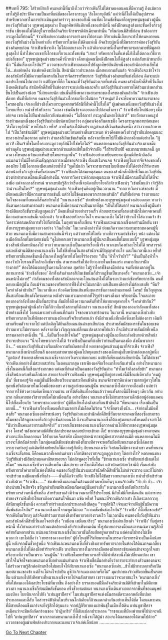 ##บทที่ 795: ใส่ร้ายป้ายสี
คนเหล่านี้ที่มาถึงไวกว่าจ้าวเฟิงก็ไม่ได้ขาดแคลนคนที่มีความรู้
ถึงแม้พวกเขาไม่รู้ถึงประวัติความเป็นมาที่แน่ชัดของโครงกระดูก ‘สิงโตวายุอัสนี’ แต่ว่านี่ก็ไม่ได้เป็นอุปสรรคสำหรับพวกเขาในการประเมินมูลค่าคร่าวๆ ของของสิ่งนี้
คนที่ตะโกนขัดขึ้นมาคือบุรุษหนุ่มชุดม่วงผู้นั้นของวังสุริยันม่วง
บุรุษหนุ่มชุดม่วง ป็นลูกศิษย์อันดับหนึ่งของสำนักนี้ พลังฝึกตนสูงส่งแตะขั้นครึ่งก้าวสู่ราชัน เพียงแต่ไม่ได้อยู่ในรายชื่ออัจฉริยะจักรพรรดิต้าเฉียนเท่านั้น
“เห็นก่อนมีสิทธิ์ก่อน ข้าต้องการกระดูกไม่กี่ท่อนนี้”
จ้าวเฟิงเอ่ยความต้องการอย่างตรงไปตรงมา
กิริยาเช่นนี้เกือบจะทำให้คนหลายคนของวังสุริยันม่วงโมโหอย่างยิ่ง
ทรัพยากรในห้องใต้ดินแห่งนี้ อัจฉริยะผู้หนึ่งที่มีพรสวรรค์ของวังสุริยันม่วงค้นพบก่อน
จ้าวเฟิงเพิ่งจะถึง ไม่ได้ออกแรงอะไร แล้วคิดจะเอาหนึ่งในทรัพยากรมากมายที่มีมูลค่าสูงสุดไป
นี่ทำให้พวกเขาทั้งโกรธเกรี้ยวและทั้งขบขัน
“เฮอะ! ทรัพยากรในที่แห่งนี้ยังไม่ได้ตกลงวิธีการแบ่งสิ่งของ”
บุรุษหนุ่มชุดม่วงขมวดคิ้วนิ่วหน้า
เด็กหนุ่มคนนี้พลังฝึกตนไม่ได้สูงส่ง แต่กลับหน้าหนายิ่งนัก
“นี่มันเรื่องอะไรกัน?”
แววตาของจ้าวเฟิงทอดมองไปยังลูกศิษย์อันดับหนึ่งของสำนักอย่างเสียไม่ได้…ข่งเฟยหลิง
ข่งเฟยหลิงชะงักงัน สีหน้ามีแววประหลาด
เมื่อสอบถามกันแล้ว จ้าวเฟิงถึงจะเข้าใจว่าสองสำนักยังไม่มีความเห็นตรงกันในการจัดสรรทรัพยากร
วังสุริยันม่วงค้นพบที่แห่งนี้ก่อน คิดจะแบ่งผลประโยชน์ไปมากกว่า
แต่ปัญหาก็คือ ในขณะที่วังสุริยันม่วงเจอที่แห่งนี้ คนของสำนักศักดิ์สิทธิ์วั่นก็มาถึงพอดีเช่นกัน
สำนักศักดิ์สิทธิ์วั่นต้องการจะแบ่งกันคนละครึ่ง แต่วังสุริยันม่วงอยากได้ส่วนแบ่งหกส่วนขึ้นไปเป็นอย่างน้อย
“นี่ง่ายดายนัก เช่นนั้นก็พึ่งพาความสามารถของใครของมันแล้วกัน”
จ้าวเฟิงเอ่ยตัดบท
ทันทีที่เอ่ยจบ คนของวังสุริยันม่วงโกรธเกรี้ยวไม่น้อย
“เจ้าหนุ่ม! ถึงจะพึ่งพาความสามารถของใครของมัน เจ้าเองก็ช่วงชิงโครงกระดูกศาสตร์อัสนีที่ล้ำค่านี้ไปไม่ได้”
ผู้เฒ่าคนหนึ่งของวังสุริยันม่วงไม่โกรธเกรี้ยว หนำซ้ำยังหัวเราะ
“ตกลง เช่นนั้นข้าจะถอยออกไปก่อนชั่วคราว” จ้าวเฟิงยักไหล่น้อยๆ
เมื่อเอ่ยจบ เขาเดินไปยืนฟากเดียวกับข่งเฟยหลิง
“ไม่ได้การ! กระดูกนั่นหายไปแล้ว!”
ชายวัยกลางคนรูปร่างท้วมคนหนึ่งของวังสุริยันม่วงนัยน์ตาเบิกกว้าง
กลุ่มคนจ้องกันตาเขม็ง
โครงกระดูกหลายท่อนของ ‘สิงโตวายุอัสนี’ หายไปแล้ว
พรึ่บ!
ภายในห้องใต้ดินปรากฏลำแสงสีเงินเข้มเส้นหนึ่ง สว่างวาบแล้วหายไป
“เป็นวิชาข้ามมิติ!”
บุรุษหนุ่มชุดม่วงตะโกนอย่างตื่นตระหนก ห้วงคิดของครึ่งก้าวสู่ราชันปกคลุมและทะลวงผ่านในอากาศ
แต่ทว่า
ลำแสงสีเงินเข้มเส้นนั้น หลังจากที่หายไปก็ไม่มีเค้าลางอีกแต่อย่างใด
“ผู้เยาว์! เป็นเจ้าที่ขโมยโครงกระดูกวายุอัสนีไปใช่หรือไม่?”
คนหลายคนของวังสุริยันม่วงจ้องตาเขม็งอย่างดุดัน
บุรุษหนุ่มชุดม่วงและพวกล้วนแต่สงสัยในตัวจ้าวเฟิง
“ใส่ร้ายป้ายสี! คนมากมายขนาดนี้ ลูกตาดวงไหนของเจ้ามองเห็นข้าขโมยกระดูกนั่น”
จ้าวเฟิงเอ่ยอย่างเหยียดหยาม
ผู้คนมีสีหน้าอึดอัด
แน่นอนว่าไม่มีใครเห็นสัญญาณการลงมือของจ้าวเฟิง
ตั้งแต่เริ่มจนจบ จ้าวเฟิงอยู่ในการจับจ้องของทั้งสองฝ่าย ไม่มีโอกาสลงมือเลยด้วยซ้ำไป
“พูดไปแล้ว ใครจะสามารถขโมยสิ่งของไปได้อย่างไร้ร่องรอยต่อหน้าครึ่งก้าวสู่ราชันทั้งสองคน?”
จ้าวเฟิงเอ่ยได้สมเหตุสมผล
คนของสำนักศักดิ์สิทธิ์วั่นและวังสุริยันม่วงทำท่าทางเหมือนเห็นผีอย่างนั้น
จากการวิเคราะห์ด้วยเหตุและผล จ้าวเฟิงไม่มีความเป็นไปได้ที่จะลงมือ
แต่จากลางสังหรณ์ พวกเขามักรู้สึกว่าเรื่องนี้จะต้องเกี่ยวโยงถึงจ้าวเฟิงแน่ๆ
“เช่นนั้นแล้ว เจ้ารู้สึกว่าน่าจะเป็นใคร?” บุรุษหนุ่มชุดม่วงเอ่ย
จ้าวเฟิงครุ่นคิดอยู่เป็นเวลานาน “จากการวิเคราะห์ของข้า มีเพียงคนเดียวที่มีความสามารถเช่นนี้ แต่ว่าไม่ใช่คนของพวกเราสองสำนัก”
ทันทีที่เอ่ยจบ ร่างกายและจิตใจของคนทั้งหมดก็สั่นสะท้านไป
“หนานกงเซิ่ง!”
ข่งเฟยหลิงและบุรุษหนุ่มชุดม่วงเอ่ยออกมา
หากว่ากันตามความสามารถแล้ว หนานกงเซิ่งมีความน่าจะเป็นมากที่สุด
“เป็นไปได้มาก! หนานกงเซิ่งผู้นั้นท่าร่างมิติแตะถึงขั้นระดับสูงสุดแล้ว”
มีคนเห็นด้วยอย่างรวดเร็ว
ด้วยเพราะคนทั้งสองสำนักไม่อาจหาคนที่มีความสามารถเช่นนี้เจออีกแล้ว
จ้าวเฟิงลอบหัวเราะในใจ หนานกงเซิ่ง ไม่ใช่ว่าข้าจงใจใส่ความเจ้า ข้าวิเคราะห์ตามหลักการทั่วไปก็เท่านั้น
ในอุทยานครึ่งเซียน
จ้าวเฟิงและหนานกงเซิ่งเคยร่วมมือกัน เขาสังหารบุรุษหนุ่มหยางกวงอย่าง ‘เวินลั่วอัน’ ในเวลาดังกล่าวได้ ย่อมเกิดจากความสามารถของคนผู้นี้ด้วย
หนานกงเซิ่งมีความสามารถเช่นนี้จริงๆ
แต่ว่าเขายโสโอหัง บางทีอาจจะแย่งชิงซึ่งๆ หน้า แต่คงไม่ลงมือลักเล็กขโมยน้อยเช่นนี้
“ดูไม่ออกเลยว่าหนานกงเซิ่งผู้นั้นจะเป็นคนขี้ขโมยแบบนี้”
บุรุษหนุ่มชุดม่วงสีหน้ามืดทะมึนลงไป
หากว่าหนานกงเซิ่งเป็นคนทำเรื่องนี้จริง พวกเขาก็คงทำอะไรไม่ได้
พรสวรรค์และพลังด้านมิติของหนานกงเซิ่ง ไม่ใช่สิ่งที่คนในสองสำนักจะมีปัญญาทำอะไร
และในเวลานี้เอง
พรึ่บ!
ทรัพยากรชั้นยอดชิ้นหนึ่งในกองใหญ่ก็หายไปโดยไร้ร่องรอย
“เป็น ‘หัวใจวัวป่า’!”
“นั่นเป็นถึงหัวใจของวัวป่าโบราณที่ใกล้จะถึงขั้นราชัน สามารถเสริมให้อวัยวะภายในแข็งแกร่ง เหมาะกับการฝึกร่างกาย!”
ห้องใต้ดินตกอยู่ในความโกลาหล
สุดท้าย
ไม่รู้ว่าใครที่ชิงลงมือก่อน จนทั้งห้องตกอยู่ในสถานการณ์ ‘ช่วงชิงสิ่งของ’
อีกทั้งเส้นลำแสงสีเงินเข้มนั่นก็ปรากฏขึ้นเป็นบางครั้ง
“หนานกงเซิ่ง…เจ้าคนหน้าไม่อาย!”
กำลังคนของทั้งสองสำนักอดจะตะโกนก่นด่าไม่ได้ในระหว่างแย่งชิงทรัพยากรกัน
คนที่ลอบลงมือผู้นั้น ถึงแม้จำนวนของทรัพยากรที่ชิงไปจะไม่มากนัก แต่เป็นของดีอย่างไม่ต้องสงสัย
“หืม? ใครกำลังด่าข้ากัน!”
ในเวลานี้เอง ห้วงคิดเซียนเส้นหนึ่งของราชันกวาดผ่านมาพอดี
โครม!
ชั้นวิญญาณสั่นสะเทือนเสียงดังโครมคราม พลังปราณเทวะมหาศาลที่ไร้รูปร่างตรงดิ่งมา
พริบตานั้น
ใจและกายของกองกำลังทั้งสองฝั่งสั่นสะท้าน สัมผัสได้ถึงความกดดันที่ทำให้แทบหยุดหายใจ
“ใครด่าข้ากัน?” บุรุษหนุ่มชุดดำผู้หนึ่งก้าวไม่กี่ก้าวก็มาถึงสถานที่ดังกล่าว
หนานกงเซิ่ง!
สีหน้าของกองกำลังคนทั้งสองฝ่ายค้างแข็งไป โดยเฉพาะอย่างยิ่งคนที่ก่นด่า ใจของพวกเขาร้อนรน
ในเวลานี้ หนานกงเซิ่งช่วงชิงทรัพยากรภายในที่พักของราชาแมงป่องเสร็จเรียบร้อยแล้ว ยังมีส่วนหนึ่งที่เหลือซึ่งเขาไม่ต้องการ
เดิมทีเขาเตรียมตัวจะจากไป แต่บังเอิญได้ยินเสียงคนก่นด่าเขาเสียก่อน
ประสาทสัมผัสของราชันในขอบเขตปราณเทวะไม่ธรรมดา หลังจากที่ดวงวิญญาณเปลี่ยนแปลงสภาพไปแล้ว ก็จะมีประสาทสัมผัสที่เหนือธรรมดาอย่างหนึ่งขึ้น
“นี่…นี่เป็นเรื่องเข้าใจผิด!”
บุรุษหนุ่มชุดม่วงผู้นั้นละลั่กละล่ำอธิบายด้วยสีหน้าประจบประแจง
“นี่จะโทษพวกเราไม่ได้ จ้าวเฟิงเป็นคนที่สงสัยว่าท่านเป็นคนลงมือ ดังนั้นพวกเราถึง…”
คนของวังสุริยันม่วงเริ่มผลักความรับผิดชอบไป
หอกของผู้คนล้วนมุ่งมาที่จ้าวเฟิง
จ้าวเฟิง?
หนานกงเซิ่งหน้าเปลี่ยนสี มองตามสายตาของผู้คนไปหยุดบนร่างของเด็กหนุ่มใบหน้าหล่อเหลาผู้หนึ่ง
“ถูกต้อง! ข้าเคยสงสัยหนานกงเซิ่งจากการวิเคราะห์แยกแยะ แต่ข้าก็เพียงแค่สงสัยเท่านั้น ไม่ได้ด่าเขา”
จ้าวเฟิงเอ่ยอย่างไม่สะทกสะท้าน
ในตอนแรกสุด เขาเพียงแค่จับเรื่องมาโยงกันเท่านั้น อย่างไรหนานกงเซิ่งในตอนนี้ก็แข็งแกร่งมากพอ
แต่คนที่ก่นด่าเป็นคนของวังสุริยันม่วง
“ทำไมเจ้าถึงสงสัยข้า” หนานกงเซิ่งสีหน้าเคร่งขรึมเล็กน้อย สายตาจ้องที่จ้าวเฟิงเขม็ง
บุรุษหนุ่มผู้ที่อยู่ตรงหน้านี้มีชื่อแซ่เดียวกับ ‘คนผู้นั้น’ ที่เขาเคยรู้จัก
คนผู้นั้นมีชื่อเสียงเรียงนามสะเทือนฟ้าดิน ขนาดจักรพรรดิแห่งความตายผู้อาวุโสในยุคหนึ่งยังต้องตายในเงื้อมมือของเขา
ความสูงส่งของคนผู้นั้น หนานกงเซิ่งไม่อาจจะเอื้อมถึง
แต่ทว่า
จากการใช้ห้วงความคิดเซียนกวาดผ่าน เขาได้ตัดสินเบื้องต้นแล้วว่าคนทั้งสองนี้มิใช่คนๆ เดียวกัน
อย่างแรก กลิ่นอายของวิชากายเนื้อไม่เหมือนกัน
อย่างที่สอง หนานกงเซิ่งไม่สามารถเอาเด็กน้อยผู้อ่อนแอคนนี้ไปเชื่อมโยงกับ ‘เทพราชาดวงตาซ้าย’ ผู้มีชื่อเสียงโด่งดังสะเทือนฟ้าดินได้
“พี่หนานกง เรื่องมันเป็นแบบนี้…”
จ้าวเฟิงเล่าเรื่องทั้งหมดที่ผ่านมาอย่างไม่เดือดไม่ร้อน
“เจ้าซื่อตรงยิ่งนัก... เจ้าย่อมไม่ผิดที่สงสัย”
หนานกงเซิ่งผงกศีรษะน้อยๆ
วังสุริยันม่วงและสำนักศักดิ์สิทธิ์วั่นยากจะหาคนที่สองซึ่งสามารถขโมยของใต้จมูกของครึ่งก้าวสู่ราชันสองคนได้
ถึงจะเป็นหนานกงเซิ่งก็ต้องทุ่มเทแรงทั้งหมดถึงจะทำได้
“นับว่าเป็นคนเลวทรามเสียจริง!”
แววตาเย็นชาของหนานกงเซิ่งกวาดผ่านไปที่พวกของบุรุษหนุ่มชุดม่วง
โครม!
พลังมหาศาลมิติที่แปลกประหลาดลอยปะทะเข้ามา
อั๊ก!
พวกของบุรุษหนุ่มชุดม่วงหลายคนต่างกระอักเลือดออกมา ได้รับบาดเจ็บสาหัส
เมื่ออยู่ต่อหน้าราชาผู้มีพรสวรรค์ด้านมิติ คนหลายคนไม่มีแรงจะโต้กลับด้วยซ้ำ
ในกลุ่มคนมีเพียงข่งเฟยหลิงที่บางทีอาจจะพอรับมือกับหนานกงเซิ่งได้หลายกระบวนท่าอยู่
แต่เดิมทีข่งเฟยหลิงก็มีความรู้สึกดีๆ กับหนานกงเซิ่ง จึงย่อมไม่มีทางจะด่าเขา
คนที่หนานกงเซิ่งจะสั่งสอน ก็คือคนพวกที่เคยก่นด่าเขา
เกียรติของราชาจะถูกดูถูกง่ายๆ ได้อย่างไร?
หลายคนของวังสุริยันม่วงมีสีหน้าหมดอาลัยตายอยาก ไม่กล้าพูดอะไรทั้งสิ้น
“ข้าหนานกงเซิ่ง ทำเพียงแย่งชิงแต่ไม่ขโมย” หนานกงเซิ่งหัวเราะเสียงเย็น
เมื่อเอ่ยจบ เขาโบกมือไปมา แล้วปลดปล่อยวิชามิติ เริ่มแย่งชิงทรัพยากรล้ำค่าภายในห้องใต้ดิน
คนของวังสุริยันม่วงและสำนักศักดิ์สิทธิ์วั่นไม่กล้าจะขวาง และก็ไม่กล้าจะเข้าร่วม
แต่มีคนหนึ่งที่กล้า——นั่นก็คือจ้าวเฟิง
จ้าวเฟิงไม่ได้ขัดขวางหนานกงเซิ่ง หนำซ้ำยังเข้าร่วมช่วงชิงด้วย
“จ้าวเฟิง……” ข่งเฟยหลิงและคนอื่นล้วนแต่ปาดเหงื่อเย็นๆ แทนจ้าวเฟิง
“ฮ่า ฮ่า ฮ่า… เจ้าช่างน่าสนใจเสียจริง ขวัญกล้าเทียมฟ้าเหมือนกับคนผู้นั้นอย่างยิ่ง” หนานกงเซิ่งกลับหัวเราะลั่น
ทรัพยากรส่วนหนึ่งที่เหลือ สำหรับเขาแล้วมีจำนวนมากที่ไร้ประโยชน์ มีกับไม่มีก็เหมือนกัน แต่การกระทำของจ้าวเฟิงที่ทำให้เขาเกิดความสนใจขึ้นมา
แซ่ด พรึ่บ!
ในขณะที่จ้าวเฟิงก้าวเท้า ก็เกิดระลอกวายุอัสนีธาตุน้ำชั้นหนึ่ง ความเร็วท่าร่างแปลกประหลาดถึงขีดสุด
“วายุอัสนี? เจ้าและจ้าวเฟิงผู้นั้นมีความสัมพันธ์อะไรกัน!” หนานกงเซิ่งตกใจจนพูดไม่ออก
“ความสัมพันธ์อะไรกัน? ‘จ้าวเฟิง’ ก็คือชื่อของข้า!”
จ้าวเฟิงยิ้มเรียบๆ แล้วจึงเข้าร่วมการแย่งชิงทรัพยากรอย่างรวดเร็ว
ในเวลานั้น คนของทั้งวังสุริยันม่วงและสำนักศักดิ์สิทธิ์วั่นตกใจอย่างยิ่ง
“เหมือน เหมือนจริงๆ” หนานกงเซิ่งเอ่ยเสียงต่ำ
‘จ้าวเฟิง’ ที่อยู่ตรงหน้านี้ ทั้งวิชาและท่าร่างล้วนแต่คล้ายคลึงกับจ้าวเฟิงคนเดิม
ทั้งรูปแบบการลงมือและอารมณ์ความรู้สึกก็คล้ายกันหลายส่วน
แน่นอนว่าหนานกงเซิ่งในเวลานั้นก็สงสัยอยู่หลายส่วน แต่ค่อนไปทางไม่เชื่อมากกว่า
เขาไม่เชื่อว่า ‘เทพราชาดวงตาซ้าย’ ผู้ยิ่งใหญ่ที่ไร้เทียมทานในบรรดาจักรพรรดิจะเป็นเด็กน้อยผู้นี้
หลังจากนั้นชั่วครู่หนึ่ง
จ้าวเฟิงและหนานกงเซิ่งก็ช่วงชิงเอาทรัพยากรภายในห้องใต้ดินมาจนเกลี้ยง
หนานกงเซิ่งไม่ได้ลงมือทำร้ายจ้าวเฟิง
บางทีแนวทางในการลงมือของฝ่ายตรงข้ามค่อนข้างจะถูกใจเขา หรือบางทีอาจเป็นเพราะ ‘คนผู้นั้น’
จ้าวเฟิงขโมยทรัพยากรเสร็จก็มีท่าทีสงบนิ่งไม่เปลี่ยนแปลง
เขาเข้าใจในจิตใจของหนานกงเซิ่งอย่างแม่นยำมาก
จ้าวเฟิงเชื่อมั่นอย่างยิ่งว่าการกระทำบางส่วนของตนจะไม่สร้างความรู้สึกต่อต้านหรือไม่ชอบใจให้กับหนานกงเซิ่ง
“หนานกงเซิ่งเอ๋ย…ข้าไม่มีทางบอกหรือเปิดเผยสถานะของข้า แต่ก็จะไม่จงใจปกปิด ดูซิว่าเจ้าจะมองออกหรือไม่”
มุมปากของจ้าวเฟิงยกขึ้นเป็นรอยยิ้ม แล้วมองไปยังทิศทางที่หนานกงเซิ่งจากไปจนลับสายตา
เขาวางแผนว่าจะเอาชนะใจ ‘หนานกงเซิ่ง’ เพื่อให้ตนเองได้ผลประโยชน์ที่มากขึ้น
ถึงอย่างไร บรรดายอดฝีมืออัจฉริยะด้านมิติที่เข้ามาในมิติเทพลวงตา หนานกงเซิ่งก็ย่อมมีพลังชั้นยอด
ครึ่งชั่วยามต่อมา
หนานกงเซิ่งเดินทางออกจากพื้นที่ของมนุษย์แมงป่อง โบยบินจากไปยัง ‘แท่นบูชาปีศาจ’
ในแท่นบูชาปีศาจแห่งนั้นสาดซัดระลอกพลังที่แปลกประหลาดและลี้ลับ ไอสวรรค์ฟ้าดินในบริเวณใกล้เคียงก็ล้วนแตกต่างกันอย่างเห็นได้ชัด
โดยเฉพาะคนที่มีสายเลือดแข็งแกร่งจะยิ่งรู้สึกได้รุนแรง
จากปฏิกิริยาของเผ่าพันธุ์ในเมืองใต้ดิน แท่นบูชาปีศาจเหมือนว่าจะมีพลังกัดกร่อนของ ‘ปาฏิหาริย์’ ที่ลี้ลับแปลกประหลาด
“ราชาแมงที่ป่องพ่ายแพ้ไปน่าจะหนีไปที่ ‘แท่นบูชาปีศาจ’ พวกเราตามหนานกงเซิ่งไป หนึ่งจะได้ผู้นำ สองจะได้ผลพลอยได้ตามไปด้วย”
แววตาของผู้เฒ่าเฟ่ยส่องประกายและเผยแววเจ้าเล่ห์เล็กน้อย
.....................................



[Go To Next Chapter]( ./33.md)